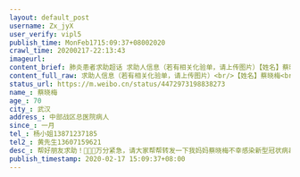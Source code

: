 ```yaml
---
layout: default_post
username: Zx_jyX
user_verify: vipl5
publish_time: MonFeb1715:09:37+08002020
crawl_time: 20200217-22:13:43
imageurl: 
content_brief: 肺炎患者求助超话 求助人信息（若有相关化验单，请上传图片）【姓名】蔡晓梅【年龄】70【所在城市】武汉【所在小区、社区】中部战区总医院病人【患病时间】一月【联系方式】杨小姐13871237185【其他紧急联系人】黄先生13607159621【病情描述】帮好朋友求助！ 🙏🙏🙏万分紧急，请大家 ...全文
content_full_raw: 求助人信息（若有相关化验单，请上传图片）<br/>【姓名】蔡晓梅<br/>【年龄】70<br/>【所在城市】武汉<br/>【所在小区、社区】中部战区总医院病人<br/>【患病时间】一月<br/>【联系方式】杨小姐13871237185<br/>【其他紧急联系人】黄先生13607159621<br/>【病情描述】帮好朋友求助！🙏🙏🙏万分紧急，请大家帮帮转发一下：我妈妈蔡晓梅不幸感染新型冠状病毒肺炎，目前病情危重，正在进行Ecmo治疗，经主管医师同意，需进行抗体血清治疗，急需“A”型，RH（+），康复14天新冠病人的血清，有合适的好心人请帮帮我妈妈渡过难关。我们全家表示衷心的感谢，愿好心的人们一生平安，请你们救救我妈妈！联系方式：黄先生13607159621杨小姐：13871237185有意捐献者去武汉市中心血站（血液中心）指明捐献给中部战区总医院病人蔡晓梅
status_url: https://m.weibo.cn/status/4472973198838273
name_: 蔡晓梅
age_: 70
city_: 武汉
address_: 中部战区总医院病人
since_: 一月
tel_: 杨小姐13871237185
tel2_: 黄先生13607159621
desc_: 帮好朋友求助！🙏🙏🙏万分紧急，请大家帮帮转发一下我妈妈蔡晓梅不幸感染新型冠状病毒肺炎，目前病情危重，正在进行Ecmo治疗，经主管医师同意，需进行抗体血清治疗，急需“A”型，RH（+），康复14天新冠病人的血清，有合适的好心人请帮帮我妈妈渡过难关。我们全家表示衷心的感谢，愿好心的人们一生平安，请你们救救我妈妈！联系方式黄先生13607159621杨小姐13871237185有意捐献者去武汉市中心血站（血液中心）指明捐献给中部战区总医院病人蔡晓梅
publish_timestamp: 2020-02-17 15:09:37+08:00
---
```

